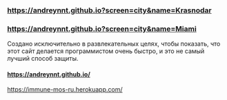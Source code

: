 ### https://andreynnt.github.io?screen=city&name=Krasnodar

### https://andreynnt.github.io?screen=city&name=Miami

Создано исключительно в развлекательных целях, чтобы показать, что этот сайт делается программистом очень быстро, и это не самый лучший способ защиты.

#### https://andreynnt.github.io/

https://immune-mos-ru.herokuapp.com/
